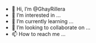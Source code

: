 - 👋 Hi, I’m @GhayRillera
- 👀 I’m interested in ...
- 🌱 I’m currently learning ...
- 💞️ I’m looking to collaborate on ...
- 📫 How to reach me ...

<!---
GhayRillera/GhayRillera is a ✨ special ✨ repository because its `README.md` (this file) appears on your GitHub profile.
You can click the Preview link to take a look at your changes.
--->

